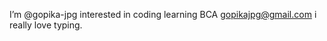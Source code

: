   I’m @gopika-jpg
  interested in coding
  learning BCA
  gopikajpg@gmail.com
  i really love typing.

<!---
gopika-jpg/gopika-jpg is a ✨ special ✨ repository because its `README.md` (this file) appears on your GitHub profile.
You can click the Preview link to take a look at your changes.
--->
